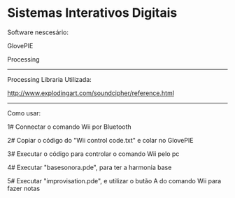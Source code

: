 # Sistemas Interativos Digitais

Software nescesário: 

  GlovePIE
  
  Processing
  
  
  
_______________________________________________________


Processing Libraria Utilizada:

http://www.explodingart.com/soundcipher/reference.html




____________________________________________________________


Como usar:

1# Connectar o comando Wii por Bluetooth

2# Copiar o código do "Wii control code.txt" e colar no GlovePIE

3# Executar o código para controlar o comando Wii pelo pc

4# Executar "basesonora.pde", para ter a harmonia base

5# Executar "improvisation.pde", e utilizar o butão A do comando Wii para fazer notas

